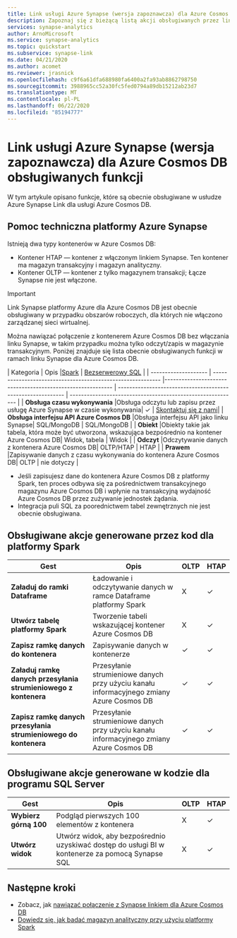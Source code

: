 ```yaml
---
title: Link usługi Azure Synapse (wersja zapoznawcza) dla Azure Cosmos DB obsługiwanych funkcji
description: Zapoznaj się z bieżącą listą akcji obsługiwanych przez link Synapse platformy Azure dla Azure Cosmos DB
services: synapse-analytics
author: ArnoMicrosoft
ms.service: synapse-analytics
ms.topic: quickstart
ms.subservice: synapse-link
ms.date: 04/21/2020
ms.author: acomet
ms.reviewer: jrasnick
ms.openlocfilehash: c9f6a61dfa688980fa6400a2fa93ab8862798750
ms.sourcegitcommit: 3988965cc52a30fc5fed0794a89db15212ab23d7
ms.translationtype: MT
ms.contentlocale: pl-PL
ms.lasthandoff: 06/22/2020
ms.locfileid: "85194777"
---
```

# <a name="azure-synapse-link-preview-for-azure-cosmos-db-supported-features"></a>Link usługi Azure Synapse (wersja zapoznawcza) dla Azure Cosmos DB obsługiwanych funkcji

W tym artykule opisano funkcje, które są obecnie obsługiwane w usłudze Azure Synapse Link dla usługi Azure Cosmos DB.

## <a name="azure-synapse-support"></a>Pomoc techniczna platformy Azure Synapse

Istnieją dwa typy kontenerów w Azure Cosmos DB:
* Kontener HTAP — kontener z włączonym linkiem Synapse. Ten kontener ma magazyn transakcyjny i magazyn analityczny. 
* Kontener OLTP — kontener z tylko magazynem transakcji; Łącze Synapse nie jest włączone. 

> [!IMPORTANT]
> Link Synapse platformy Azure dla Azure Cosmos DB jest obecnie obsługiwany w przypadku obszarów roboczych, dla których nie włączono zarządzanej sieci wirtualnej. 

Można nawiązać połączenie z kontenerem Azure Cosmos DB bez włączania linku Synapse, w takim przypadku można tylko odczyt/zapis w magazynie transakcyjnym. Poniżej znajduje się lista obecnie obsługiwanych funkcji w ramach linku Synapse dla Azure Cosmos DB. 

| Kategoria              | Opis |[Spark](https://docs.microsoft.com/azure/synapse-analytics/sql/on-demand-workspace-overview) | [Bezserwerowy SQL](https://docs.microsoft.com/azure/synapse-analytics/sql/on-demand-workspace-overview) |
| -------------------- | ----------------------------------------------------------- |----------------------------------------------------------- | ----------------------------------------------------------- | ----------------------------------------------------------- |
| **Obsługa czasu wykonywania** |Obsługa odczytu lub zapisu przez usługę Azure Synapse w czasie wykonywania| ✓ | [Skontaktuj się z nami](mailto:AskSynapse@microsoft.com?subject=[Enable%20Preview%20Feature]%20SQL%20serverless%20for%20Cosmos%20DB)|
| **Obsługa interfejsu API Azure Cosmos DB** |Obsługa interfejsu API jako linku Synapse| SQL/MongoDB | SQL/MongoDB |
| **Obiekt**  |Obiekty takie jak tabela, która może być utworzona, wskazująca bezpośrednio na kontener Azure Cosmos DB| Widok, tabela | Widok |
| **Odczyt**    |Odczytywanie danych z kontenera Azure Cosmos DB| OLTP/HTAP | HTAP  |
| **Prawem**   |Zapisywanie danych z czasu wykonywania do kontenera Azure Cosmos DB| OLTP | nie dotyczy |

* Jeśli zapisujesz dane do kontenera Azure Cosmos DB z platformy Spark, ten proces odbywa się za pośrednictwem transakcyjnego magazynu Azure Cosmos DB i wpłynie na transakcyjną wydajność Azure Cosmos DB przez zużywanie jednostek żądania.
* Integracja puli SQL za poorednictwem tabel zewnętrznych nie jest obecnie obsługiwana.

## <a name="supported-code-generated-actions-for-spark"></a>Obsługiwane akcje generowane przez kod dla platformy Spark

| Gest              | Opis |OLTP |HTAP  |
| -------------------- | ----------------------------------------------------------- |----------------------------------------------------------- |----------------------------------------------------------- |
| **Załaduj do ramki Dataframe** |Ładowanie i odczytywanie danych w ramce Dataframe platformy Spark |X| ✓ |
| **Utwórz tabelę platformy Spark** |Tworzenie tabeli wskazującej kontener Azure Cosmos DB|X| ✓ |
| **Zapisz ramkę danych do kontenera** |Zapisywanie danych w kontenerze|✓| ✓ |
| **Załaduj ramkę danych przesyłania strumieniowego z kontenera** |Przesyłanie strumieniowe danych przy użyciu kanału informacyjnego zmiany Azure Cosmos DB|✓| ✓ |
| **Zapisz ramkę danych przesyłania strumieniowego do kontenera** |Przesyłanie strumieniowe danych przy użyciu kanału informacyjnego zmiany Azure Cosmos DB|✓| ✓ |



## <a name="supported-code-generated-actions-for-sql-serverless"></a>Obsługiwane akcje generowane w kodzie dla programu SQL Server

| Gest              | Opis |OLTP |HTAP |
| -------------------- | ----------------------------------------------------------- |----------------------------------------------------------- |----------------------------------------------------------- |
| **Wybierz górną 100** |Podgląd pierwszych 100 elementów z kontenera|X| ✓ |
| **Utwórz widok** |Utwórz widok, aby bezpośrednio uzyskiwać dostęp do usługi BI w kontenerze za pomocą Synapse SQL|X| ✓ |

## <a name="next-steps"></a>Następne kroki

* Zobacz, jak [nawiązać połączenie z Synapse linkiem dla Azure Cosmos DB](../quickstart-connect-synapse-link-cosmos-db.md)
* [Dowiedz się, jak badać magazyn analityczny przy użyciu platformy Spark](how-to-query-analytical-store-spark.md)